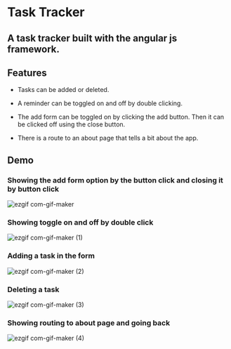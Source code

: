 # Task Tracker

## A task tracker built with the angular js framework. 

## Features 

* Tasks can be added or deleted. 

* A reminder can be toggled on and off by double clicking. 

* The add form can be toggled on by clicking the add button. Then it can be clicked off using the close button. 

* There is a route to an about page that tells a bit about the app. 

## Demo 

### Showing the add form option by the button click and closing it by button click
![ezgif com-gif-maker](https://user-images.githubusercontent.com/87786124/188331597-cc106aa3-344a-497e-9a59-77d4371cc275.gif)

### Showing toggle on and off by double click 
![ezgif com-gif-maker (1)](https://user-images.githubusercontent.com/87786124/188331624-ed36b006-61db-4e70-8b25-575288d76a02.gif)

### Adding a task in the form 
![ezgif com-gif-maker (2)](https://user-images.githubusercontent.com/87786124/188331676-6385619b-4780-405a-b728-ddaabdb3561b.gif)


### Deleting a task 
![ezgif com-gif-maker (3)](https://user-images.githubusercontent.com/87786124/188331696-340d884e-d4af-481e-bf6b-de1c2c39c25e.gif)

### Showing routing to about page and going back
![ezgif com-gif-maker (4)](https://user-images.githubusercontent.com/87786124/188331733-63f7a3f6-cf2a-4a66-8048-adda598bf355.gif)


